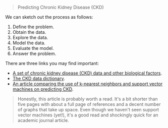
> Predicting Chronic Kidney Disease (CKD)

We can sketch out the process as follows:
1. Define the problem.
2. Obtain the data.
3. Explore the data.
4. Model the data.
5. Evaluate the model.
6. Answer the problem.


There are three links you may find important:
- [A set of chronic kidney disease (CKD) data and other biological factors](./chronic_kidney_disease_full.csv).
- [The CKD data dictionary](./chronic_kidney_disease_header.txt).
- [An article comparing the use of k-nearest neighbors and support vector machines on predicting CKD](./chronic_kidney_disease.pdf).
> Honestly, this article is probably worth a read. It's a bit shorter than five pages with about a full page of references and a decent number of graphs that take up space. Even though we haven't seen support vector machines (yet!), it's a good read and shockingly quick for an academic journal article.


